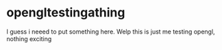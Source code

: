 # opengltestingathing
I guess i neeed to put something here. Welp this is just me testing opengl, nothing exciting
